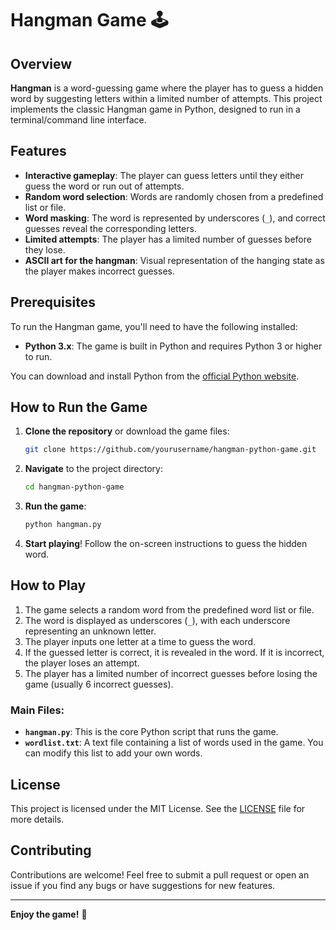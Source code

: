 # Hangman Game 🕹️

## Overview

**Hangman** is a word-guessing game where the player has to guess a hidden word by suggesting letters within a limited number of attempts. This project implements the classic Hangman game in Python, designed to run in a terminal/command line interface.

## Features

- **Interactive gameplay**: The player can guess letters until they either guess the word or run out of attempts.
- **Random word selection**: Words are randomly chosen from a predefined list or file.
- **Word masking**: The word is represented by underscores (`_`), and correct guesses reveal the corresponding letters.
- **Limited attempts**: The player has a limited number of guesses before they lose.
- **ASCII art for the hangman**: Visual representation of the hanging state as the player makes incorrect guesses.

## Prerequisites

To run the Hangman game, you'll need to have the following installed:

- **Python 3.x**: The game is built in Python and requires Python 3 or higher to run.

You can download and install Python from the [official Python website](https://www.python.org/downloads/).

## How to Run the Game

1. **Clone the repository** or download the game files:
   ```bash
   git clone https://github.com/yourusername/hangman-python-game.git
   ```

2. **Navigate** to the project directory:
   ```bash
   cd hangman-python-game
   ```

3. **Run the game**:
   ```bash
   python hangman.py
   ```

4. **Start playing**! Follow the on-screen instructions to guess the hidden word.

## How to Play

1. The game selects a random word from the predefined word list or file.
2. The word is displayed as underscores (`_`), with each underscore representing an unknown letter.
3. The player inputs one letter at a time to guess the word.
4. If the guessed letter is correct, it is revealed in the word. If it is incorrect, the player loses an attempt.
5. The player has a limited number of incorrect guesses before losing the game (usually 6 incorrect guesses).

### Main Files:
- **`hangman.py`**: This is the core Python script that runs the game.
- **`wordlist.txt`**: A text file containing a list of words used in the game. You can modify this list to add your own words.

## License

This project is licensed under the MIT License. See the [LICENSE](LICENSE) file for more details.

## Contributing

Contributions are welcome! Feel free to submit a pull request or open an issue if you find any bugs or have suggestions for new features.

---

**Enjoy the game!** 🎉
